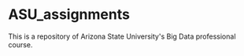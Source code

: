 # ASU_assignments

This is a repository of Arizona State University's Big Data professional course. 
